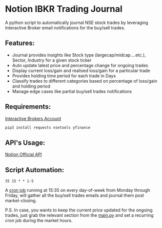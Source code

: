 # Notion IBKR Trading Journal
A python script to automatically journal NSE stock trades by leveraging Interactive Broker email notifications for the buy/sell trades.

## Features: 
- Journal provides insights like Stock type (largecap/midcap....etc.), Sector, Industry for a given stock ticker
- Auto update latest price and percentage change for ongoing trades
- Display current loss/gain and realised loss/gain for a particular trade
- Provides holding time period for each trade in Days
- Classify trades to different categories based on percentage of loss/gain and holding period
- Manage edge cases like partial buy/sell trades notifications

## Requirements:
[Interactive Brokers Account](https://ibkr.com/referral/saroj513)

```bash
pip3 install requests nsetools yfinance
```
## API's Usage:
[Notion Official API](https://developers.notion.com/reference/intro)

## Script Automation:
```
35 15 * * 1-5
```
A [cron job](https://crontab.guru/#35_15_*_*_1-5) running at 15:35 on every day-of-week from Monday through Friday, will gather all the buy/sell trades emails and journal them post market-closing. 

P.S. In case, you wants to keep the current price updated for the ongoing trades, just grab the relevant section from the [main.py](https://github.com/ashleymavericks/notion-trading/blob/master/main.py) and set a recurring cron job during the market hours.
